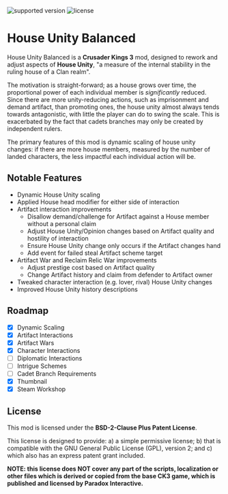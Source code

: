 ![supported version](https://img.shields.io/badge/supported_version-1.11.3-darkred) ![license](https://img.shields.io/badge/license-BSD--2--Clause_Plus_Patent-brightgreen)

# House Unity Balanced

House Unity Balanced is a **Crusader Kings 3** mod, designed to rework and adjust aspects of **House Unity**, "a measure of the internal stability in the ruling house of a Clan realm".

The motivation is straight-forward; as a house grows over time, the proportional power of each individual member is _significantly_ reduced. Since there are more unity-reducing actions, such as imprisonment and demand artifact, than promoting ones, the house unity almost always tends towards antagonistic, with little the player can do to swing the scale. This is exacerbated by the fact that cadets branches may only be created by independent rulers.

The primary features of this mod is dynamic scaling of house unity changes: if there are more house members, measured by the number of landed characters, the less impactful each individual action will be.

## Notable Features

- Dynamic House Unity scaling
- Applied House head modifier for either side of interaction
- Artifact interaction improvements
  - Disallow demand/challenge for Artifact against a House member without a personal claim
  - Adjust House Unity/Opinion changes based on Artifact quality and hostility of interaction
  - Ensure House Unity change only occurs if the Artifact changes hand
  - Add event for failed steal Artifact scheme target
- Artifact War and Reclaim Relic War improvements
  - Adjust prestige cost based on Artifact quality
  - Change Artifact history and claim from defender to Artifact owner
- Tweaked character interaction (e.g. lover, rival) House Unity changes
- Improved House Unity history descriptions

## Roadmap

- [x] Dynamic Scaling
- [x] Artifact Interactions
- [x] Artifact Wars
- [x] Character Interactions
- [ ] Diplomatic Interactions
- [ ] Intrigue Schemes
- [ ] Cadet Branch Requirements
- [x] Thumbnail
- [x] Steam Workshop

## License

This mod is licensed under the **BSD-2-Clause Plus Patent License**.

This license is designed to provide: a) a simple permissive license; b) that is compatible with the GNU General Public License (GPL), version 2; and c) which also has an express patent grant included.

 **NOTE: this license does NOT cover any part of the scripts, localization or other files which is derived or copied from the base CK3 game, which is published and licensed by Paradox Interactive.**
